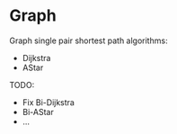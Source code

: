 Graph
=====

Graph single pair shortest path algorithms:

* Dijkstra
* AStar

TODO:
* Fix Bi-Dijkstra
* Bi-AStar
* ...
